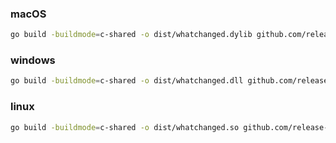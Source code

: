 ### macOS

```bash
go build -buildmode=c-shared -o dist/whatchanged.dylib github.com/release-lab/whatchanged/cmd/whatchanged-ffi
```

### windows

```bash
go build -buildmode=c-shared -o dist/whatchanged.dll github.com/release-lab/whatchanged/cmd/whatchanged-ffi
```

### linux

```bash
go build -buildmode=c-shared -o dist/whatchanged.so github.com/release-lab/whatchanged/cmd/whatchanged-ffi
```